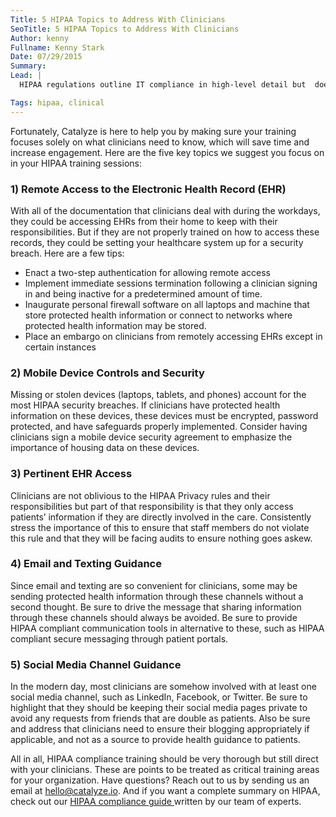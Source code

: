 ```yaml
---
Title: 5 HIPAA Topics to Address With Clinicians
SeoTitle: 5 HIPAA Topics to Address With Clinicians
Author: kenny
Fullname: Kenny Stark
Date: 07/29/2015
Summary: 
Lead: |
  HIPAA regulations outline IT compliance in high-level detail but  does not specify methods for true compliance. This lack of a guided approach can prove to be an obstacle for healthcare clinician managers seeking concrete methods to train personnel, especially in regards to technology.

Tags: hipaa, clinical
---
```

Fortunately, Catalyze is here to help you by making sure your training focuses solely on what clinicians need to know, which will save time and increase engagement. Here are the five key topics we suggest you focus on in your HIPAA training sessions:

### 1) Remote Access to the Electronic Health Record (EHR)

With all of the documentation that clinicians deal with during the workdays, they could be accessing EHRs from their home to keep with their responsibilities. But if they are not properly trained on how to access these records, they could be setting your healthcare system up for a security breach. Here are a few tips:

- Enact a two-step authentication for allowing remote access
- Implement immediate sessions termination following a clinician signing in and being inactive for a predetermined amount of time.
- Inaugurate personal firewall software on all laptops and machine that store protected health information or connect to networks where protected health information may be stored.
- Place an embargo on clinicians from remotely accessing EHRs except in certain instances

### 2) Mobile Device Controls and Security

Missing or stolen devices (laptops, tablets, and phones) account for the most HIPAA security breaches. If clinicians have protected health information on these devices, these devices must be encrypted, password protected, and have safeguards properly implemented. Consider having clinicians sign a mobile device security agreement to emphasize the importance of housing data on these devices.

### 3) Pertinent EHR Access

Clinicians are not oblivious to the HIPAA Privacy rules and their responsibilities but part of that responsibility is that they only access patients’ information if they are directly involved in the care. Consistently stress the importance of this to ensure that staff members do not violate this rule and that they will be facing audits to ensure nothing goes askew.

### 4) Email and Texting Guidance

Since email and texting are so convenient for clinicians, some may be sending protected health information through these channels without a second thought. Be sure to drive the message that sharing information through these channels should always be avoided. Be sure to provide HIPAA compliant communication tools in alternative to these, such as HIPAA compliant secure messaging through patient portals.

### 5) Social Media Channel Guidance

In the modern day, most clinicians are somehow involved with at least one social media channel, such as LinkedIn, Facebook, or Twitter. Be sure to highlight that they should be keeping their social media pages private to avoid any requests from friends that are double as patients. Also be sure and address that clinicians need to ensure their blogging appropriately if applicable, and not as a source to provide health guidance to patients.

All in all, HIPAA compliance training should be very thorough but still direct with your clinicians. These are points to be treated as critical training areas for your organization. Have questions? Reach out to us by sending us an email at [hello@catalyze.io](hello@catalyze.io). And if you want a complete summary on HIPAA, check out our [HIPAA compliance guide ](https://catalyze.io/hipaa-compliance/) written by our team of experts.

